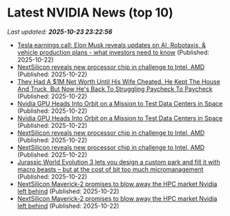 # Latest NVIDIA News (top 10)
_Last updated: **2025-10-23 23:22:56**_

- [Tesla earnings call: Elon Musk reveals updates on AI, Robotaxis, & vehicle production plans - what investors need to know](https://economictimes.indiatimes.com/news/international/us/tsla-tesla-earnings-call-elon-musk-reveals-updates-on-ai-robotaxis-vehicle-production-plans-what-investors-need-to-know/articleshow/124749967.cms) (Published: 2025-10-22)
- [NextSilicon reveals new processor chip in challenge to Intel, AMD](https://www.yahoo.com/news/articles/nextsilicon-reveals-processor-chip-challenge-223138050.html) (Published: 2025-10-22)
- [They Had A $1M Net Worth Until His Wife Cheated. He Kept The House And Truck, But Now He's Back To Struggling Paycheck To Paycheck](https://www.yahoo.com/lifestyle/articles/had-1m-net-worth-until-223107511.html) (Published: 2025-10-22)
- [Nvidia GPU Heads Into Orbit on a Mission to Test Data Centers in Space](https://me.pcmag.com/en/ai/33051/nvidia-gpu-heads-into-orbit-on-a-mission-to-test-data-centers-in-space) (Published: 2025-10-22)
- [Nvidia GPU Heads Into Orbit on a Mission to Test Data Centers in Space](https://uk.pcmag.com/ai/160870/nvidia-gpu-heads-into-orbit-on-a-mission-to-test-data-centers-in-space) (Published: 2025-10-22)
- [NextSilicon reveals new processor chip in challenge to Intel, AMD](https://finance.yahoo.com/news/nextsilicon-reveals-processor-chip-challenge-222057649.html) (Published: 2025-10-22)
- [NextSilicon reveals new processor chip in challenge to Intel, AMD](https://finance.yahoo.com/news/nextsilicon-reveals-processor-chip-challenge-222057772.html) (Published: 2025-10-22)
- [Jurassic World Evolution 3 lets you design a custom park and fill it with macro beasts – but at the cost of bit too much micromanagement](https://www.techradar.com/gaming/jurassic-world-evolution-3-review) (Published: 2025-10-22)
- [NextSilicon Maverick-2 promises to blow away the HPC market Nvidia left behind](https://biztoc.com/x/1df6e3d88b643ac4) (Published: 2025-10-22)
- [NextSilicon Maverick-2 promises to blow away the HPC market Nvidia left behind](https://www.theregister.com/2025/10/22/nextsilicon_maverick2_fill_nvidia_hpc_void/) (Published: 2025-10-22)

